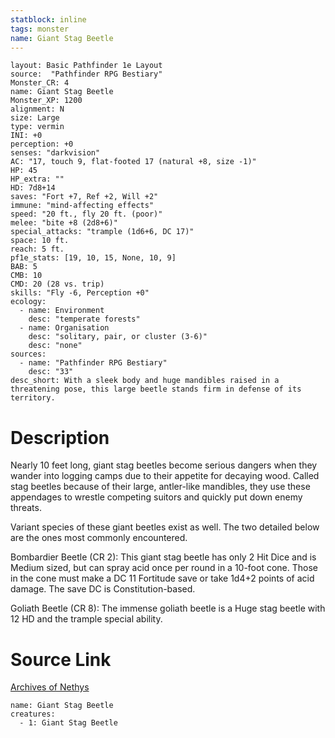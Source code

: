 ```yaml
---
statblock: inline
tags: monster
name: Giant Stag Beetle
---
```

```statblock
layout: Basic Pathfinder 1e Layout
source:  "Pathfinder RPG Bestiary"
Monster_CR: 4
name: Giant Stag Beetle
Monster_XP: 1200
alignment: N
size: Large
type: vermin
INI: +0
perception: +0
senses: "darkvision"
AC: "17, touch 9, flat-footed 17 (natural +8, size -1)"
HP: 45
HP_extra: ""
HD: 7d8+14
saves: "Fort +7, Ref +2, Will +2"
immune: "mind-affecting effects"
speed: "20 ft., fly 20 ft. (poor)"
melee: "bite +8 (2d8+6)"
special_attacks: "trample (1d6+6, DC 17)"
space: 10 ft.
reach: 5 ft.
pf1e_stats: [19, 10, 15, None, 10, 9]
BAB: 5
CMB: 10
CMD: 20 (28 vs. trip)
skills: "Fly -6, Perception +0"
ecology:
  - name: Environment
    desc: "temperate forests"
  - name: Organisation
    desc: "solitary, pair, or cluster (3-6)"
    desc: "none"
sources:
  - name: "Pathfinder RPG Bestiary"
    desc: "33"
desc_short: With a sleek body and huge mandibles raised in a threatening pose, this large beetle stands firm in defense of its territory.
```
# Description
Nearly 10 feet long, giant stag beetles become serious dangers when they wander into logging camps due to their appetite for decaying wood. Called stag beetles because of their large, antler-like mandibles, they use these appendages to wrestle competing suitors and quickly put down enemy threats.

Variant species of these giant beetles exist as well. The two detailed below are the ones most commonly encountered.

Bombardier Beetle (CR 2): This giant stag beetle has only 2 Hit Dice and is Medium sized, but can spray acid once per round in a 10-foot cone. Those in the cone must make a DC 11 Fortitude save or take 1d4+2 points of acid damage. The save DC is Constitution-based.

Goliath Beetle (CR 8): The immense goliath beetle is a Huge stag beetle with 12 HD and the trample special ability.
# Source Link
[Archives of Nethys](https://aonprd.com/MonsterDisplay.aspx?ItemName=Giant%20Stag%20Beetle)
```encounter-table
name: Giant Stag Beetle
creatures:
  - 1: Giant Stag Beetle
```
